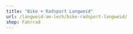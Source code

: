 ```yaml
---
title: "Bike + Radsport Langweid"
url: /langweid-am-lech/bike-radsport-langweid/
shop: Fahrrad
---
```

